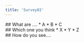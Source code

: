 ```yaml
---
title: 'Survey02'
---
```


<div class="checkbox">
## What are ....
* A
* B
* C
</div>

<div class="choice">
## Which one you think
* X
* Y
* Z
</div>

<div class="text">
## How do you see....
</div>

<div class="gen_json"></div>